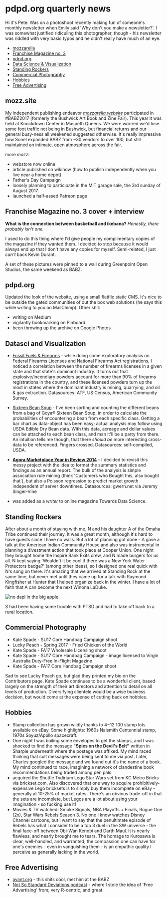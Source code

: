 
# pdpd.org quarterly news

Hi it's Pete. Was on a photoshoot recently making fun of someone's monthly newsletter when Emily said 'Why don't you make a newsletter?'. I was somewhat justified ridiculing this photographer, though - his newsletter was riddled with very basic typos and he didn't really have much of an eye. 

- [mozzarella]()
- [Franchise Magazine no. 3]()
- [pdpd.org]()
- [Data Science & Visualization]()
- [Standing Rockers]()
- [Commercial Photography]()
- [Hobbies]()
- [Free Advertising]()


## mozz.site

My independent publishing endeavor [_mozzarella.website_](http://mozz.site) participated in #BABZ2017 (formerly the Bushwick Art Book and Zine Fair). This year it was held at Knockdown Center in Maspeth Queens. We were worried we'd lose some foot traffic not being in Bushwick, but financial returns and our general busy-ness all weekened suggested otherwise. It's really impressive how Sonel expanded BABZ from ~30 vendors to over 100, but still maintained an intimate, open atmosphere across the fair. 

more _mozz_:
- webstore now online
- article published on wikihow (how to publish independently when you live near a home depot)
- Father's Day Campaign
- loosely planning to participate in the MIT garage sale, the 3rd sunday of August 2017. 
- launched a half-assed Patreon page

## Franchise Magazine no. 3 cover + interview

**What is the connection between basketball and ikebana?** _Honestly, there probably isn't one._

I used to do this thing where I'd give people my complimentary copies of the magazine if they wanted them. I decided to stop because it would always end up that I don't have any copies for myself. Semi-related, I just _can't_ back Kevin Durant. 

A set of these pictures were pinned to a wall during Greenpoint Open Studios, the same weekend as BABZ. 

## pdpd.org

Updated the look of the website, using a small flatfile static CMS. It's nice to be outside the gated communities of out the box web solutions (he says this while writing to you on MailChimp). Other shit: 

- writing on Medium
- vigilantly bookmarking on Pinboard
- been throwing up the archive on Google Photos

## Datasci and Visualization

- [Fossil Fuels & Firearms]() - while doing some exploratory analysis on Federal Firearms Licenses and National Firearms Act registrations, I noticed a correlation between the number of firearms licenses in a given state and that state's dominant industry. It turns out that explosive/incendiary powders account for more than 90% of firearms registrations in the country, and these licensed powders turn up the most in states where the dominant industry is mining, quarrying, and oil & gas extraction. Datasources: ATF, US Census, American Community Survey.

- [Sixteen Bean Soup]() - I've been sorting and counting the different beans from a bag of Goya® Sixteen Bean Soup, in order to calculate the probabilities of encountering a bean from each specific class. Getting a bar chart as data-object has been easy; actual analysis may follow using USDA Edible Dry Bean data. With this data, acreage and dollar values can be attached to each bean class, and man it'll be a party from there. An intuition tells me though, that there _should be_ more interesting cross-data to be referenced. Fingers crossed. Datasources: self-compiled, USDA.

- [**Agora Marketplace Year in Review 2014**](htp://github.com/mozzarellaV8/agora-marketplace) - I decided to revisit this messy project with the idea to format the summary statistics and findings as an annual report. The bulk of the analysis is simple association rule mining (think 'Customers who Bought this, also bought that'), but also a Poisson regression to predict market growth independent of server downtimes. Datasources: gwern.net via Jeremy Singer-Vine

- was added as a _writer_ to online magazine Towards Data Science.  

## Standing Rockers

After about a month of staying with me, N and his daughter A of the Omaha Tribe continued their journey. It was a great month, although it's hard to have guests since I have no walls. But a lot of planning got done - A gave a talk at the American Indian Community House and also was instrumental in planning a divestment action that took place at Cooper Union. One night they brought home the Inspire Bank Exits crew, and N made burgers for us all. N kept saying 'Wouldn't it be cool if there was a New York Water Protectors badge?' (among other ideas), so I designed one real quick with N's song on there. It's amazing that we arrived at Standing Rock at the same time, but never met until they came up for a talk with Raymond Kingfisher at Hunter that I helped organize back in the winter. I have a lot of faith that A can become the next Winona LaDuke.

![no dapl in the big apple]()


S had been having some trouble with PTSD and had to take off back to a rural location. 

## Commercial Photography

- Kate Spade - SU17 Core Handbag Campaign shoot
- Lucky Peach - Spring 2017 - Fried Chicken of the World
- Kate Spade - FA17 Wholesale Licensing shoot
- Kate Spade - SU17 Core Handbag Campaign - image licensed to Virgin Australia Duty-Free In-Flight Magazine
- Kate Spade - FA17 Core Handbag Campaign shoot

Sad to see Lucky Peach go, but glad they printed my bio on the Contributors page. Kate Spade continues to be a wonderful client, based largely on the strength of their art directors and attention to detail on all levels of production. Diversifying clientele would be a wise business decision, but would come at the expense of cutting back on hobbies. 


## Hobbies

- Stamp collection has grown wildly thanks to $4-$12 100 stamp lots available on eBay. Some highlights: 1960s Naismith Centennial stamp,  1970s Soyuz/Apollo spacecraft. 
- One night I was boiling some envelopes to get the stamps, and I was shocked to find the message **"Spies on the Devil's Belt"** written in Sharpie underneath where the postage was affixed. My mind raced thinking that cult messages were being sent to me via post. Later, Charles googled the message and we found out it's the name of a book. My mind continued to race, imagining a network of clandestine book recommendations being traded among pen pals. 
- acquired the Shuttle Tydirium Lego Star Wars set from KC Metro Bricks via brickset.com. Also discovered that one way to acquire prohibitively-expensive Lego bricksets is to simply buy them incomplete on eBay - generally at 10-25% of market rates. There's an obvious trade-off in that the sets are incomplete, but Legos are a lot about using your imagination - so fucking use it!
- Movies & TV watched: Smoke Signals, NBA Playoffs + Finals, Rogue One (2x), Star Wars Rebels Season 3. No one I know watches Disney Channel cartoons, but I want to say that the penultimate episode of Rebels has what I consider to be a top 3 duel in the SW universe - the final face-off between Obi-Wan Kenobi and Darth Maul. It is nearly flawless, and nearly brought me to tears. The homage to Kurosawa is clear, well-handled, and warranted; the compassion one can have for one's enemies - even in vanquishing them - is an empathic quality I perceive as generally lacking in the world.

## Free Advertising

- [avant.org](http://avant.org) - this shits cool, met him at the BABZ
- [Not So Standard Deviations podcast]() - where I stole the idea of 'Free Advertising' from; very R-centric, and great.








